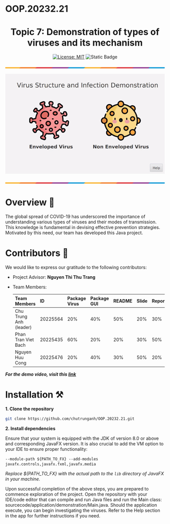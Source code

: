 # OOP.20232.21 

<div align="center">

# Topic 7: Demonstration of types of viruses and its mechanism

</div>

<div align="center">

[![License: MIT](https://img.shields.io/badge/License-MIT-yellow.svg)](https://opensource.org/licenses/MIT)
![Static Badge](https://img.shields.io/badge/GUI-javaFX-green)



<p><img src="sourcecode/application/demonstration/gui/image/ColorLine.png" alt="Not Found Image">  </p>

![demo.gif](sourcecode/application/demonstration/gui/image/demo.gif)
<p><img src="sourcecode/application/demonstration/gui/image/ColorLine.png" alt="Not Found Image">  </p>

</div>

# Overview 📝
The global spread of COVID-19 has underscored the importance of understanding various types of viruses and their modes of transmission. This knowledge is fundamental in devising effective prevention strategies. Motivated by this need, our team has developed this Java project.

# Contributors 🤝

We would like to express our gratitude to the following contributors:

- Project Advisor: **Nguyen Thi Thu Trang**
- Team Members:

  | Team Members | ID | Package Virus | Package GUI | README | Slide | Report | Diagram |
    | --- | --- | --- | --- | --- | --- | --- | --- |
  | Chu Trung Anh (leader) | 20225564 | 20% | 40% | 50% | 20% | 30% | 30% |
  | Phan Tran Viet Bach | 20225435 | 60% | 20% | 20% | 30% | 50% | 40% |
  | Nguyen Huu Cong | 20225476 | 20% | 40% | 30% | 50% | 20% | 30% |

***For the demo video, visit this [link](https://husteduvn-my.sharepoint.com/:v:/g/personal/anh_ct225564_sis_hust_edu_vn/EXc8WmAr1N5Ej45J4fuiingByaNBzxnvWKsdtx3GP9K8pQ?nav=eyJyZWZlcnJhbEluZm8iOnsicmVmZXJyYWxBcHAiOiJPbmVEcml2ZUZvckJ1c2luZXNzIiwicmVmZXJyYWxBcHBQbGF0Zm9ybSI6IldlYiIsInJlZmVycmFsTW9kZSI6InZpZXciLCJyZWZlcnJhbFZpZXciOiJNeUZpbGVzTGlua0NvcHkifX0&e=JUN1vg)***
# Installation ⚒️


**1. Clone the repository**
```bash
git clone https://github.com/chutrunganh/OOP.20232.21.git
```
**2. Install dependencies**

Ensure that your system is equipped with the JDK of version 8.0 or above and corresponding JavaFX version. It is also crucial to add the VM option to your IDE to ensure proper functionality:
```plaintext
--module-path ${PATH_TO_FX} --add-modules javafx.controls,javafx.fxml,javafx.media
```
*Replace ${PATH_TO_FX} with the actual path to the `lib` directory of JavaFX in your machine.*

Upon successful completion of the above steps, you are prepared to commence exploration of the project. Open the repository with your IDE/code editor that can compile and run Java files and run the Main class: sourcecode/application/demonstration/Main.java. Should the application execute, you can begin investigating the viruses. Refer to the Help section in the app for further instructions if you need.











